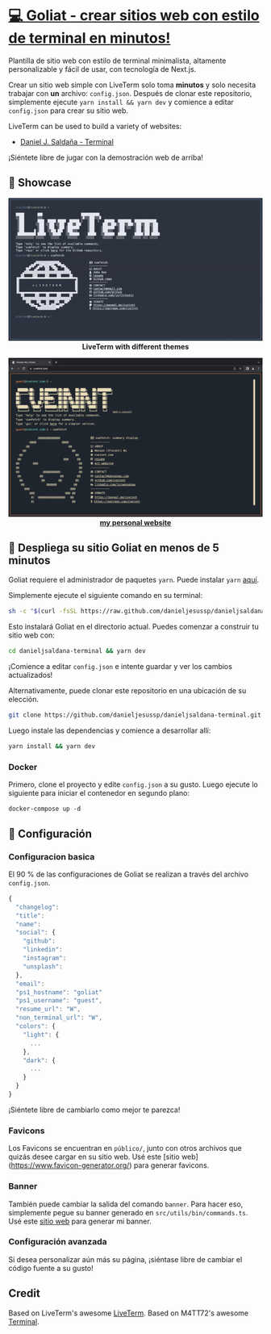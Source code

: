 # [💻 Goliat - crear sitios web con estilo de terminal en minutos!](https://terminal.danieljsaldaña.com)

Plantilla de sitio web con estilo de terminal minimalista, altamente personalizable y fácil de usar, con tecnología de Next.js.

Crear un sitio web simple con LiveTerm solo toma **minutos** y solo necesita trabajar con **un** archivo: `config.json`. Después de clonar este repositorio, simplemente ejecute `yarn install && yarn dev` y comience a editar `config.json` para crear su sitio web.

LiveTerm can be used to build a variety of websites:

- [Daniel J. Saldaña - Terminal](https://terminal.danieljsaldaña.com)

¡Siéntete libre de jugar con la demostración web de arriba!

## 📸 Showcase

<p align="center">
<img src="./demo/demo.gif" width="600"><br>
<strong>LiveTerm with different themes</strong>
</p>

<p align="center">
<img src="./demo/cveinnt.png" width="600"><br>
<strong><a href="https://cveinnt.com" target=_blank>my personal website</a></strong>
</p>

## 🚀 Despliega su sitio Goliat en menos de 5 minutos

Goliat requiere el administrador de paquetes `yarn`. Puede instalar `yarn` [aquí](https://classic.yarnpkg.com/lang/en/docs/install/).

Simplemente ejecute el siguiente comando en su terminal:

```bash
sh -c "$(curl -fsSL https://raw.github.com/danieljesussp/danieljsaldana-terminal/blob/main/install/install.sh)"
```

Esto instalará Goliat en el directorio actual. Puedes comenzar a construir tu sitio web con:

```bash
cd danieljsaldana-terminal && yarn dev
```

¡Comience a editar `config.json` e intente guardar y ver los cambios actualizados!

Alternativamente, puede clonar este repositorio en una ubicación de su elección.

```bash
git clone https://github.com/danieljesussp/danieljsaldana-terminal.git && cd danieljsaldana-terminal
```

Luego instale las dependencias y comience a desarrollar allí:

```bash
yarn install && yarn dev
```

### Docker

Primero, clone el proyecto y edite `config.json` a su gusto. Luego ejecute lo siguiente para iniciar el contenedor en segundo plano:

```shell
docker-compose up -d
```

## 📄 Configuración

### Configuracion basica

El 90 % de las configuraciones de Goliat se realizan a través del archivo `config.json`.

```javascript
{
  "changelog": 
  "title": 
  "name": 
  "social": {
    "github": 
    "linkedin": 
    "instagram": 
    "unsplash":
  },
  "email": 
  "ps1_hostname": "goliat" 
  "ps1_username": "guest", 
  "resume_url": "W", 
  "non_terminal_url": "W",
  "colors": {
    "light": {
      ...
    },
    "dark": {
      ... 
    }
  }
}
```

¡Siéntete libre de cambiarlo como mejor te parezca!

### Favicons

Los Favicons se encuentran en `público/`, junto con otros archivos que quizás desee cargar en su sitio web. Usé este [sitio web] (https://www.favicon-generator.org/) para generar favicons.

### Banner

También puede cambiar la salida del comando `banner`. Para hacer eso, simplemente pegue su banner generado en `src/utils/bin/commands.ts`. Usé este [sitio web](https://manytools.org/hacker-tools/ascii-banner/) para generar mi banner.

### Configuración avanzada

Si desea personalizar aún más su página, ¡siéntase libre de cambiar el código fuente a su gusto!

## Credit

Based on LiveTerm's awesome [LiveTerm](https://github.com/Cveinnt/LiveTerm).
Based on M4TT72's awesome [Terminal](https://github.com/m4tt72/terminal).
